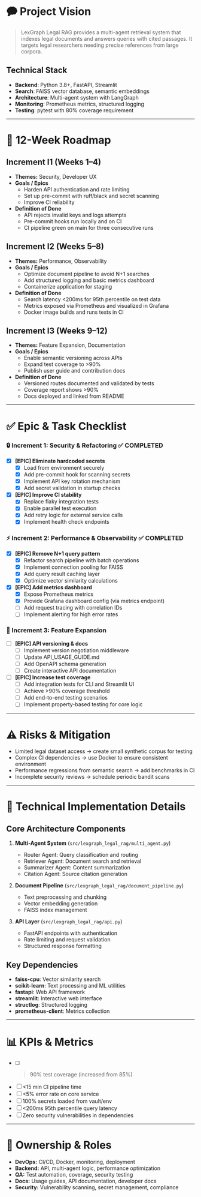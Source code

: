 # 🗭 Project Vision

> LexGraph Legal RAG provides a multi-agent retrieval system that indexes legal documents and answers queries with cited passages. It targets legal researchers needing precise references from large corpora.

## Technical Stack
- **Backend**: Python 3.8+, FastAPI, Streamlit
- **Search**: FAISS vector database, semantic embeddings
- **Architecture**: Multi-agent system with LangGraph
- **Monitoring**: Prometheus metrics, structured logging
- **Testing**: pytest with 80% coverage requirement

---

# 📅 12-Week Roadmap

## Increment I1 (Weeks 1–4)
- **Themes:** Security, Developer UX
- **Goals / Epics**
  - Harden API authentication and rate limiting
  - Set up pre-commit with ruff/black and secret scanning
  - Improve CI reliability
- **Definition of Done**
  - API rejects invalid keys and logs attempts
  - Pre-commit hooks run locally and on CI
  - CI pipeline green on main for three consecutive runs

## Increment I2 (Weeks 5–8)
- **Themes:** Performance, Observability
- **Goals / Epics**
  - Optimize document pipeline to avoid N+1 searches
  - Add structured logging and basic metrics dashboard
  - Containerize application for staging
- **Definition of Done**
  - Search latency <200ms for 95th percentile on test data
  - Metrics exposed via Prometheus and visualized in Grafana
  - Docker image builds and runs tests in CI

## Increment I3 (Weeks 9–12)
- **Themes:** Feature Expansion, Documentation
- **Goals / Epics**
  - Enable semantic versioning across APIs
  - Expand test coverage to >90%
  - Publish user guide and contribution docs
- **Definition of Done**
  - Versioned routes documented and validated by tests
  - Coverage report shows >90%
  - Docs deployed and linked from README

---

# ✅ Epic & Task Checklist

### 🔒 Increment 1: Security & Refactoring ✅ COMPLETED
- [x] **[EPIC] Eliminate hardcoded secrets**
  - [x] Load from environment securely
  - [x] Add pre-commit hook for scanning secrets
  - [x] Implement API key rotation mechanism
  - [x] Add secret validation in startup checks
- [x] **[EPIC] Improve CI stability**
  - [x] Replace flaky integration tests
  - [x] Enable parallel test execution
  - [x] Add retry logic for external service calls
  - [x] Implement health check endpoints

### ⚡️ Increment 2: Performance & Observability ✅ COMPLETED
- [x] **[EPIC] Remove N+1 query pattern**
  - [x] Refactor search pipeline with batch operations
  - [x] Implement connection pooling for FAISS
  - [x] Add query result caching layer
  - [x] Optimize vector similarity calculations
- [x] **[EPIC] Add metrics dashboard**
  - [x] Expose Prometheus metrics
  - [x] Provide Grafana dashboard config (via metrics endpoint)
  - [ ] Add request tracing with correlation IDs
  - [ ] Implement alerting for high error rates

### 👀 Increment 3: Feature Expansion
- [ ] **[EPIC] API versioning & docs**
  - [ ] Implement version negotiation middleware
  - [ ] Update API_USAGE_GUIDE.md
  - [ ] Add OpenAPI schema generation
  - [ ] Create interactive API documentation
- [ ] **[EPIC] Increase test coverage**
  - [ ] Add integration tests for CLI and Streamlit UI
  - [ ] Achieve >90% coverage threshold
  - [ ] Add end-to-end testing scenarios
  - [ ] Implement property-based testing for core logic

---

# ⚠️ Risks & Mitigation
- Limited legal dataset access → create small synthetic corpus for testing
- Complex CI dependencies → use Docker to ensure consistent environment
- Performance regressions from semantic search → add benchmarks in CI
- Incomplete security reviews → schedule periodic bandit scans

---

# 🔧 Technical Implementation Details

## Core Architecture Components
1. **Multi-Agent System** (`src/lexgraph_legal_rag/multi_agent.py`)
   - Router Agent: Query classification and routing
   - Retriever Agent: Document search and retrieval
   - Summarizer Agent: Content summarization
   - Citation Agent: Source citation generation

2. **Document Pipeline** (`src/lexgraph_legal_rag/document_pipeline.py`)
   - Text preprocessing and chunking
   - Vector embedding generation
   - FAISS index management

3. **API Layer** (`src/lexgraph_legal_rag/api.py`)
   - FastAPI endpoints with authentication
   - Rate limiting and request validation
   - Structured response formatting

## Key Dependencies
- **faiss-cpu**: Vector similarity search
- **scikit-learn**: Text processing and ML utilities
- **fastapi**: Web API framework
- **streamlit**: Interactive web interface
- **structlog**: Structured logging
- **prometheus-client**: Metrics collection

---

# 📊 KPIs & Metrics
- [ ] >90% test coverage (increased from 85%)
- [ ] <15 min CI pipeline time
- [ ] <5% error rate on core service
- [ ] 100% secrets loaded from vault/env
- [ ] <200ms 95th percentile query latency
- [ ] Zero security vulnerabilities in dependencies

---

# 👥 Ownership & Roles
- **DevOps:** CI/CD, Docker, monitoring, deployment
- **Backend:** API, multi-agent logic, performance optimization
- **QA:** Test automation, coverage, security testing
- **Docs:** Usage guides, API documentation, developer docs
- **Security:** Vulnerability scanning, secret management, compliance
